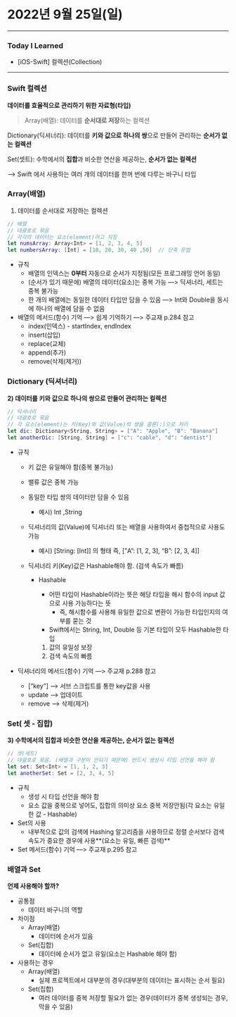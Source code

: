 # 2022년 9월 25일(일)

---

### Today I Learned 

- [iOS-Swift] 컬렉션(Collection)

---

### Swift 컬렉션

**데이터를 효율적으로 관리하기 위한 자료형(타입)**

> Array(배열): 데이터를 **순서대로 저장**하는 컬렉션

Dictionary(딕셔너리): 데이터를 **키와 값으로 하나의 쌍**으로 만들어 관리하는 **순서가 없는 컬렉션**

Set(셋트): 수학에서의 **집합**과 비슷한 연산을 제공하는, **순서가 없는 컬렉션**

> 

—>  Swift 에서 사용하는 여러 개의 데이터를 한꺼 번에 다루는 바구니 타입

### Array(배열)

1. 데이터를 순서대로 저장하는 컬렉션

```swift
// 배열 
// 대괄호로 묶음
// 각각의 데이터는 요소(element)라고 지칭 
let numsArray: Array<Int> = [1, 2, 3, 4, 5] 
let numbersArray: [Int] = [10, 20, 30, 40 ,50]  // 단축 문법 
```

- 규칙
  - 배열의 인덱스는 **0부터** 자동으로 순서가 지정됨(모든 프로그래밍 언어 동일)
  - (순서가 있기 때문에) 배열의 데이터(요소)는 중복 가능 —> 딕셔너리, 세트는 중복 불가능
  - 한 개의 배열에는 동일한 데이터 타입만 담을 수 있음 —> Int와 Double을 동시에 하나의 배열에 담을 수 없음
- 배열의 메서드(함수) 기억 —> 쉽게 기억하기 —> 주교재 p.284 참고
  - index(인덱스) - startIndex, endIndex
  - insert(삽입)
  - replace(교체)
  - append(추가)
  - remove(삭제(제거))

### Dictionary (딕셔너리)

**2) 데이터를 키와 값으로 하나의 쌍으로 만들어 관리하는 컬렉션**

```swift
// 딕셔너리
// 대괄호로 묶음
// 각 요소(element)는 키(Key)와 값(Value)의 쌍을 콜론(:)으로 처리 
let dic: Dictionary<String, String> = ["A": "Apple", "B": "Banana"] 
let anotherDic: [String, String] = ["c": "cable", "d": "dentist"] 
```

- 규칙

  - 키 값은 유일해야 함(중복 불가능)

  - 밸류 값은 중복 가능

  - 동일한 타입 쌍의 데이터만 담을 수 있음

    - 예시) Int ,String

  - 딕셔너리의 값(Value)에 딕셔너리 또는 배열을 사용하여서 중첩적으로 사용도 가능

    - 예시) [String: [Int]] 의 형태 즉, [”A”: [1, 2, 3], “B”: [2, 3, 4]]

  - 딕셔너리 키(Key)값은 Hashable해야 함. (검색 속도가 빠름)

    - Hashable

      - 어떤 타입이 Hashable이라는 뜻은 해당 타입을 해시 함수의 input 값으로 사용 가능하다는 뜻
        - 즉, 해시함수를 사용해 유일한 값으로 변환이 가능한 타입인지의 여부를 묻는 것
      - Swift에서는 String, Int, Double 등 기본 타입이 모두 Hashable한 타입

      1. 값의 유일성 보장
      2. 검색 속도의 빠름

- 딕셔너리의 메서드(함수)  기억 —> 주교재 p.288 참고

  - [”key”] —> 서브 스크립트를 통한 key값을 사용
  - update —> 업데이트
  - remove —> 삭제(제거)

### Set( 셋 - 집합)

**3) 수학에서의 집합과 비슷한 연산을 제공하는, 순서가 없는 컬렉션**

```swift
// 셋(세트)
// 대괄호로 묶음. (배열과 구분이 안되기 때문에) 반드시 생성시 타입 선언을 해야 함 
let set: Set<Int> = [1, 1, 2, 3]
let anotherSet: Set = [2, 3, 4, 5]
```

- 규칙
  - 생성 시 타입 선언을 해야 함
  - 요소 값을 중복으로 넣어도, 집합의 의미상 요소 중복 저장안됨(각 요소는 유일한 값 - Hashable)
- Set의 사용
  - 내부적으로 값의 검색에 Hashing 알고리즘을 사용하므로 정렬 순서보다 검색 속도가 중요한 경우에 사용**(요소는 유일, 빠른 검색)**
- Set 메서드(함수) 기억 —> 주교재 p.295 참고

### 배열과 Set

**언제 사용해야 할까?**

- 공통점
  - 데이터 바구니의 역할
- 차이점
  - Array(배열)
    - 데이터에 순서가 있음
  - Set(집합)
    - 데이터에 순서가 없고 유일(요소는 Hashable 해야 함)
- 사용하는 경우
  - Array(배열)
    - 실제 프로젝트에서 대부분의 경우(대부분의 데이터는 표시하는 순서 필요)
  - Set(집합)
    - 여러 데이터를 중복 저장할 필요가 없는 경우(데이터가 중복 생성되는 경우, 막을 수 있음)